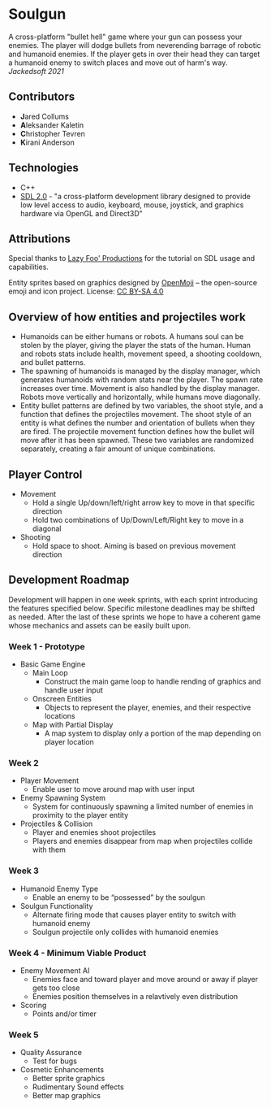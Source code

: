 # Soulgun
A cross-platform "bullet hell" game where your gun can possess your enemies.  The player will dodge bullets from neverending barrage of robotic and humanoid enemies.  If the player gets in over their head they can target a humanoid enemy to switch places and move out of harm's way.
_Jackedsoft 2021_

## Contributors
* **J**ared Collums
* **A**leksander Kaletin
* **C**hristopher Tevren
* **K**irani Anderson

## Technologies
* C++
* [SDL 2.0](https://www.libsdl.org/]) - "a cross-platform development library designed to provide low level access to audio, keyboard, mouse, joystick, and graphics hardware via OpenGL and Direct3D"

## Attributions
Special thanks to [Lazy Foo' Productions](https://lazyfoo.net/tutorials/SDL/) for the tutorial on SDL usage and capabilities.

Entity sprites based on graphics designed by [OpenMoji](https://openmoji.org/) – the open-source emoji and icon project. License: [CC BY-SA 4.0](https://creativecommons.org/licenses/by-sa/4.0/#)

## Overview of how entities and projectiles work
* Humanoids can be either humans or robots. A humans soul can be stolen by the player, giving the player the stats of the human. Human and robots stats include health, movement speed, a shooting cooldown, and bullet patterns. 
* The spawning of humanoids is managed by the display manager, which generates humanoids with random stats near the player. The spawn rate increases over time. Movement is also handled by the display manager. Robots move vertically and horizontally, while humans move diagonally.
* Entity bullet patterns are defined by two variables, the shoot style, and a function that defines the projectiles movement. The shoot style of an entity is what defines the number and orientation of bullets when they are fired. The projectile movement function defines how the bullet will move after it has been spawned. These two variables are randomized separately, creating a fair amount of unique combinations.

## Player Control
* Movement
	* Hold a single Up/down/left/right arrow key to move in that specific direction
	* Hold two combinations of Up/Down/Left/Right key to move in a diagonal
* Shooting
	* Hold space to shoot. Aiming is based on previous movement direction


## Development Roadmap
Development will happen in one week sprints, with each sprint introducing the features specified below.  Specific milestone deadlines may be shifted as needed.  After the last of these sprints we hope to have a coherent game whose mechanics and assets can be easily built upon.

### Week 1 - Prototype
- Basic Game Engine
	- Main Loop
		* Construct the main game loop to handle rending of graphics and handle user input
	- Onscreen Entities
		* Objects to represent the player, enemies, and their respective locations
	- Map with Partial Display
		* A map system to display only a portion of the map depending on player location

### Week 2
- Player Movement
	* Enable user to move around map with user input
- Enemy Spawning System
	* System for continuously spawning a limited number of enemies in proximity to the player entity
- Projectiles & Collision
	* Player and enemies shoot projectiles
	* Players and enemies disappear from map when projectiles collide with them

### Week 3
- Humanoid Enemy Type 
	* Enable an enemy to be “possessed” by the soulgun
- Soulgun Functionality
	* Alternate firing mode that causes player entity to switch with humanoid enemy
	* Soulgun projectile only collides with humanoid enemies

### Week 4 - Minimum Viable Product
- Enemy Movement AI
	* Enemies face and toward player and move around or away if player gets too close
	* Enemies position themselves in a relavtively even distribution
- Scoring
	* Points and/or timer

### Week 5
- Quality Assurance
	* Test for bugs
- Cosmetic Enhancements
	* Better sprite graphics 
	* Rudimentary Sound effects
	* Better map graphics
